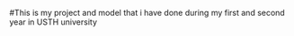 #This is my project and model that i have done during my first and second year in USTH university  
